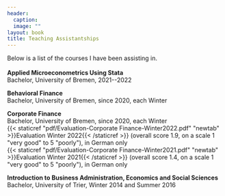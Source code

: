 ```yaml
---
header: 
  caption: 
  image: ""
layout: book
title: Teaching Assistantships
---
```


Below is a list of the courses I have been assisting in. 
<br></br>
**Applied Microeconometrics Using Stata**
<br>Bachelor, University of Bremen, 2021--2022</br>

**Behavioral Finance**
<br>Bachelor, University of Bremen, since 2020, each Winter</br>

**Corporate Finance**
<br>Bachelor, University of Bremen, since 2020, each Winter</br>
{{< staticref "pdf/Evaluation-Corporate Finance-Winter2022.pdf" "newtab" >}}Evaluation Winter 2022{{< /staticref >}} (overall score 1.9, on a scale 1 "very good" to 5 "poorly"), in German only<br>
{{< staticref "pdf/Evaluation-Corporate Finance-Winter2021.pdf" "newtab" >}}Evaluation Winter 2021{{< /staticref >}} (overall score 1.4, on a scale 1 "very good" to 5 "poorly"), in German only

**Introduction to Business Administration, Economics and Social Sciences**
<br>Bachelor, University of Trier, Winter 2014 and Summer 2016</br>
